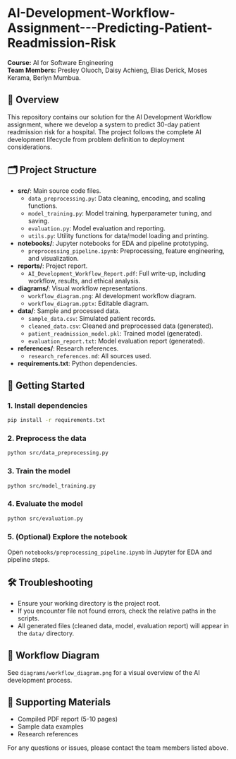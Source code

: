 # AI-Development-Workflow-Assignment---Predicting-Patient-Readmission-Risk

**Course:** AI for Software Engineering   
**Team Members:** Presley Oluoch, Daisy Achieng, Elias Derick, Moses Kerama, Berlyn Mumbua.  

## 📌 Overview
This repository contains our solution for the AI Development Workflow assignment, where we develop a system to predict 30-day patient readmission risk for a hospital. The project follows the complete AI development lifecycle from problem definition to deployment considerations.

## 🗂️ Project Structure

- **src/**: Main source code files.
  - `data_preprocessing.py`: Data cleaning, encoding, and scaling functions.
  - `model_training.py`: Model training, hyperparameter tuning, and saving.
  - `evaluation.py`: Model evaluation and reporting.
  - `utils.py`: Utility functions for data/model loading and printing.
- **notebooks/**: Jupyter notebooks for EDA and pipeline prototyping.
  - `preprocessing_pipeline.ipynb`: Preprocessing, feature engineering, and visualization.
- **reports/**: Project report.
  - `AI_Development_Workflow_Report.pdf`: Full write-up, including workflow, results, and ethical analysis.
- **diagrams/**: Visual workflow representations.
  - `workflow_diagram.png`: AI development workflow diagram.
  - `workflow_diagram.pptx`: Editable diagram.
- **data/**: Sample and processed data.
  - `sample_data.csv`: Simulated patient records.
  - `cleaned_data.csv`: Cleaned and preprocessed data (generated).
  - `patient_readmission_model.pkl`: Trained model (generated).
  - `evaluation_report.txt`: Model evaluation report (generated).
- **references/**: Research references.
  - `research_references.md`: All sources used.
- **requirements.txt**: Python dependencies.

## 🚀 Getting Started

### 1. Install dependencies
```bash
pip install -r requirements.txt
```

### 2. Preprocess the data
```bash
python src/data_preprocessing.py
```

### 3. Train the model
```bash
python src/model_training.py
```

### 4. Evaluate the model
```bash
python src/evaluation.py
```

### 5. (Optional) Explore the notebook
Open `notebooks/preprocessing_pipeline.ipynb` in Jupyter for EDA and pipeline steps.

## 🛠️ Troubleshooting
- Ensure your working directory is the project root.
- If you encounter file not found errors, check the relative paths in the scripts.
- All generated files (cleaned data, model, evaluation report) will appear in the `data/` directory.

## 🧭 Workflow Diagram
See `diagrams/workflow_diagram.png` for a visual overview of the AI development process.

## 📄 Supporting Materials
- Compiled PDF report (5-10 pages)
- Sample data examples
- Research references

For any questions or issues, please contact the team members listed above.
